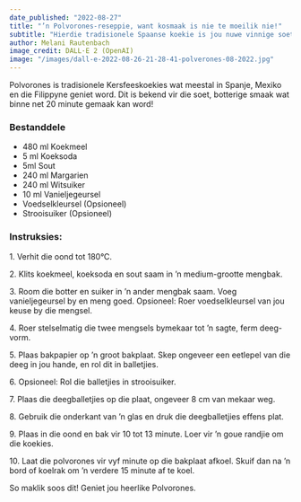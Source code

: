 ```yaml
---
date_published: "2022-08-27"
title: "’n Polvorones-reseppie, want kosmaak is nie te moeilik nie!"
subtitle: "Hierdie tradisionele Spaanse koekie is jou nuwe vinnige soethappie-wenresep "
author: Melani Rautenbach
image_credit: DALL·E 2 (OpenAI)
image: "/images/dall-e-2022-08-26-21-28-41-polverones-08-2022.jpg"
---
```


Polvorones is tradisionele Kersfeeskoekies wat meestal in Spanje, Mexiko en die Filippyne geniet word. Dit is bekend vir die soet, botterige smaak wat binne net 20 minute gemaak kan word!

### Bestanddele

- 480 ml Koekmeel
- 5 ml Koeksoda
- 5ml Sout
- 240 ml Margarien
- 240 ml Witsuiker
- 10 ml Vanieljegeursel
- Voedselkleursel (Opsioneel)
- Strooisuiker (Opsioneel)

### **Instruksies:**

1\. Verhit die oond tot 180°C.

2\. Klits koekmeel, koeksoda en sout saam in ’n medium-grootte mengbak.

3\. Room die botter en suiker in ’n ander mengbak saam. Voeg vanieljegeursel by en meng goed. Opsioneel: Roer voedselkleursel van jou keuse by die mengsel.

4\. Roer stelselmatig die twee mengsels bymekaar tot ’n sagte, ferm deeg- vorm.

5\. Plaas bakpapier op ’n groot bakplaat. Skep ongeveer een eetlepel van die deeg in jou hande, en rol dit in balletjies.

6\. Opsioneel: Rol die balletjies in strooisuiker.

7\. Plaas die deegballetjies op die plaat, ongeveer 8 cm van mekaar weg.

8\. Gebruik die onderkant van ’n glas en druk die deegballetjies effens plat.

9\. Plaas in die oond en bak vir 10 tot 13 minute. Loer vir ’n goue randjie om die koekies.

10\. Laat die polvorones vir vyf minute op die bakplaat afkoel. Skuif dan na ’n bord of koelrak om ’n verdere 15 minute af te koel.

So maklik soos dit! Geniet jou heerlike Polvorones.
